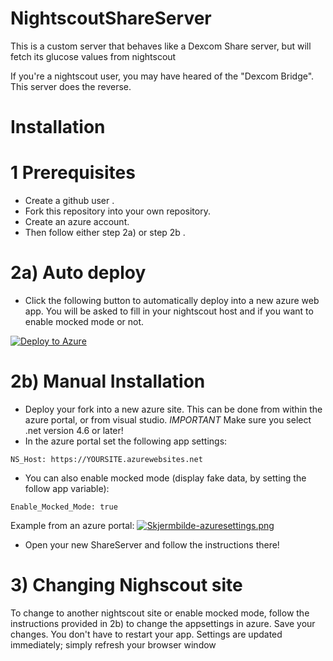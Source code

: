 # NightscoutShareServer
This is a custom server that behaves like a Dexcom Share server, but will fetch its glucose values from nightscout

If you're a nightscout user, you may have heared of the "Dexcom Bridge". This server does the reverse.

# Installation

# 1 Prerequisites
* Create a github user .
* Fork this repository into your own repository.
* Create an azure account.
* Then follow either step 2a) or step 2b .

# 2a) Auto deploy
* Click the following button to automatically deploy into a new azure web app. You will be asked to fill in your nightscout host and if you want to enable mocked mode or not.

[![Deploy to Azure](http://azuredeploy.net/deploybutton.png)](https://azuredeploy.net/)

# 2b) Manual Installation
* Deploy your fork into a new azure site. This can be done from within the azure portal, or from visual studio. *IMPORTANT* Make sure you select .net version 4.6 or later!
* In the azure portal set the following app settings:
```code
NS_Host: https://YOURSITE.azurewebsites.net
```

* You can also enable mocked mode (display fake data, by setting the follow app variable): 
```code
Enable_Mocked_Mode: true
```
Example from an azure portal:
[![Skjermbilde-azuresettings.png](https://s8.postimg.org/jf7i24xn9/Skjermbilde-azuresettings.png)](https://postimg.org/image/cor0spahd/)

* Open your new ShareServer and follow the instructions there!

# 3) Changing Nighscout site

To change to another nightscout site or enable mocked mode, follow the instructions provided in 2b) to change the appsettings in azure. Save your changes. You don't have to restart your app. Settings are updated immediately; simply refresh your browser window
